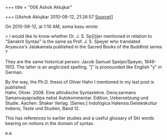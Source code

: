 +++
title = "006 Ashok Aklujkar"

+++
[[Ashok Aklujkar	2010-08-12, 21:26:57 [Source](https://groups.google.com/g/bvparishat/c/YgpWATOqgKs)]]



  
On 2010-08-12, at 1:10 AM, soma basu wrote:

\> i would like to know whether Dr. J. S. Sp\[i\]ijer mentioned in relation to "Sanskrit Syntax" is the same as Prof. J. S. Speyer who translated Aryasura's Jatakamala published in the Sacred Books of the Buddhist series ?

They are the same historical person: Jacob Samuel Speijer/Speyer, 1849-1913. The latter is an anglicized spelling. "j" is pronounded like English "y" in German.

By the way, the Ph.D. thesis of Oliver Hahn I mentioned in my last post is published:  
Hahn, Oliver. 2008. Eine altindische Syntaxlehre. Deva;sarmans Samanvayapradipa nebst Autokommentar. Edition, Uebersetzung und Studie. Aachen: Shaker Verlag. \[Series:\] Indologica Halensis.Geisteskultur Indiens, Texte und Studien, Band 12.

This has references to earlier studies and a useful glossary of Skt words bearing on notions in the domain of syntax.

a.a.

